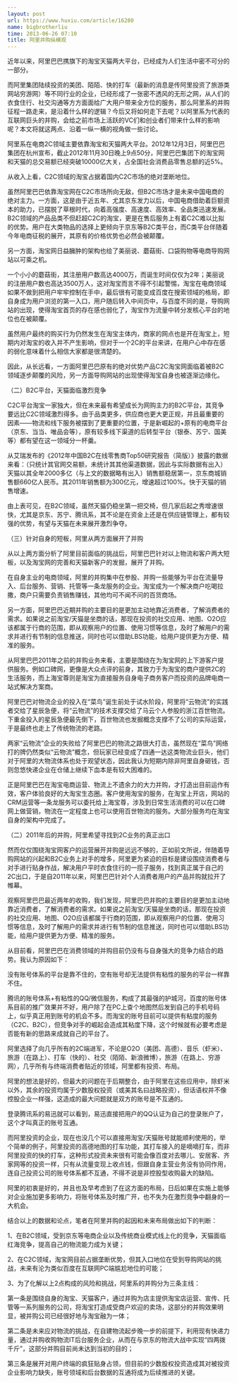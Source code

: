 ```yaml
---
layout: post
url: https://www.huxiu.com/article/16280
name: bigbrotherliu
time: 2013-06-26 07:10
title: 阿里并购纵横观
---
```

近年以来，阿里巴巴携旗下的淘宝天猫两大平台，已经成为人们生活中密不可分的一部分。

而阿里集团陆续投资的美团、陌陌、快的打车（最新的消息是传阿里投资了旅游类网站穷游网）等不同行业的企业，已经形成了一张密不透风的无形之网，从人们的衣食住行、社交沟通等方方面面给广大用户带来全方位的服务，那么阿里系的并购征程一路走来，是沿着什么样的逻辑？今后又将如何走下去呢？以阿里系为代表的互联网巨头的并购，会给之前市场上活跃的VC们和创业者们带来什么样的影响呢？本文将就这两点、沿着一纵一横的视角做一些讨论。

阿里系在电商2C领域主要依靠淘宝和天猫两大平台。2012年12月3日，阿里巴巴集团在杭州宣布，截止2012年11月30日晚上9点50分，阿里巴巴集团下的淘宝网和天猫的总交易额已经突破10000亿大关，占全国社会消费品零售总额的近5%。

从收入上看，C2C领域的淘宝占据着国内C2C市场的绝对垄断地位。

虽然阿里巴巴依靠淘宝网在C2C市场所向无敌，但B2C市场才是未来中国电商的绝对主力。一方面，这是由于近五年、尤其京东发力以后，中国电商借助着巨额资本的助力，已摆脱了草根时代，向着高强度、高速度、高效率、全品类迅速发展。B2C领域的产品品类不但赶超C2C的淘宝，更是在售后服务上有着C2C难以比拟的优势。用户在大类物品的选择上更倾向于京东等B2C类平台，而C类平台伴随着今年电商征税的展开，其原有的价格优势也必然会被颠覆。

另一方面，淘宝网日益臃肿的架构也给了美丽说、蘑菇街、口袋购物等电商导购网站以可乘之机。

一个小小的蘑菇街，其注册用户数高达4000万，而诞生时间仅仅为2年；美丽说的注册用户数也高达3500万人，这对淘宝而言不得不引起警惕，淘宝在电商领域如果不做到把用户牢牢控制在手中，最后很有可能变成百度在搜索领域的格局，即自身成为用户浏览的第一入口，用户随后转入中间页中，与百度不同的是，导购网站的出现，使得淘宝首页的存在感也弱化了，淘宝作为流量中转分发核心平台的地位也在被颠覆。

虽然用户最终的购买行为仍然发生在淘宝主体内，商家的网点也是开在淘宝上，短期内对淘宝的收入并不产生影响，但对于一个2C的平台来讲，在用户心中存在感的弱化意味着什么相信大家都是很清楚的。

因此，从长远看，一方面阿里巴巴原有的绝对优势产品C2C淘宝网面临着被B2C领域逐步颠覆的风险，另一方面导购网站的出现使得淘宝自身也被逐渐边缘化。

（二）B2C平台，天猫面临激烈竞争

C2C平台淘宝一家独大，但在未来最有希望成长为网购主力的B2C平台，其竞争要远比C2C领域激烈得多。由于品类更多，供应商也更大更正规，并且最重要的因素——物流和线下服务被摆到了更重要的位置，于是新崛起的+原有的电商平台（京东、当当、唯品会等），原有较多线下渠道的后转型平台（银泰、苏宁、国美等）都有望在这一领域分一杯羹。

从艾瑞发布的《2012年中国B2C在线零售商Top50研究报告（简版）》披露的数据来看：（只统计其官网交易额，未统计其其他渠道数据，因此与实际数据有出入）天猫以其全年2000多亿（与上文的数据略有出入）销售额稳居第一，京东商城销售额660亿人民币。其2011年销售额为300亿元，增速超过100%。快于天猫的销售增速。

由上表可见，在B2C领域，虽然天猫仍稳坐第一把交椅，但几家后起之秀增速很快，尤其是京东、苏宁、腾讯系，其不论是在资金上还是在供应链管理上，都有较强的优势，有望与天猫在未来展开激烈争夺。

（三）针对自身的短板，阿里从两方面展开了并购

从以上两方面分析了阿里目前面临的挑战后，阿里巴巴针对以上物流和客户两大短板，以及淘宝网的完善和天猫新客户的发掘，展开了并购。

在自身主业的电商领域，阿里的并购集中在参股、并购一些能够为平台在流量导入、后台服务、营销、托管等一条龙服务的企业。淘宝成为一个解决商户吃喝拉撒，商户只需要负责销售赚钱，其他均可不闻不问的百货商场。

另一方面，阿里巴巴近期并购的主要目的是更加主动地靠近消费者，了解消费者的需求。如果说之前淘宝/天猫是坐商的话，那现在投资的社交应用、地图、O2O应该都属于行商的范围，即从观察用户的位置、使用习惯等信息，及时了解用户的需求并进行有节制的信息推送，同时也可以借助LBS功能，给用户提供更为方便、精准的服务。

从阿里巴巴2011年之前的并购业务来看，主要是围绕在为淘宝网的上下游客户提供服务。例如口碑网，更像是大众点评的前身，其致力于为淘宝的商户提供2C的生活服务，而上海宝尊则是淘宝为直接服务自身电子商务客户而投资的品牌电商一站式解决方案商。

阿里巴巴对物流企业的投入在“菜鸟”诞生前处于试水阶段，阿里将“云物流”的实践者交给了星辰急便，将“云物流”的技术支撑交给了马云个人参股的浙江百世物流。下重金投入的星辰急便最先倒下，百世物流也发掘概念支撑不了公司的实际运营，于是最终也走上了传统物流的老路。

两家“云物流”企业的失败给了阿里巴巴的物流之路很大打击，虽然现在“菜鸟”网络打的牌仍然类似“云物流”概念，但玩家已经变成了四通一达这类物流业巨头，他们对于阿里的大物流体系也处于观望状态，因此我认为短期内除非阿里自身砸钱，否则忽悠快递企业在仓储上继续下血本是有较大困难的。

正是阿里巴巴在淘宝电商运营、物流上不遗余力的大力并购，才打造出目前运作有效，客户体验良好的大淘宝生态圈。客户使用淘宝的服务，在淘宝上开店，网站的CRM运营等一条龙服务可以委托给上海宝尊，涉及到日常生活消费的可以在口碑网上做营销，物流在一定程度上也可以使用百世物流的服务。大部分服务均在淘宝自身的架构中完成了。

（二）2011年后的并购，阿里希望寻找到2C业务的真正出口

然而仅仅围绕淘宝网客户的运营展开并购是远远不够的，正如前文所说，伴随着导购网站的兴起和B2C业务上对手的增多，阿里更为紧迫的目标是建设围绕消费者与对手进行贴身作战，解决用户平时衣食住行的一揽子服务，找到真正属于自己的2C出口，于是自2011年以来，阿里巴巴针对个人消费者用户的产品并购就拉开了帷幕。

观察阿里巴巴最近两年的收购，我们发现，阿里巴巴并购的主要目的是更加主动地靠近消费者，了解消费者的需求。如果说之前淘宝/天猫是坐商的话，那现在投资的社交应用、地图、O2O应该都属于行商的范围，即从观察用户的位置、使用习惯等信息，及时了解用户的需求并进行有节制的信息推送，同时也可以借助LBS功能，给用户提供更为方便、精准的服务。

从目前看，阿里巴巴在消费领域的并购目前仍没有与自身强大的竞争力结合的趋势。我认为原因如下：

没有账号体系的平台是靠不住的，空有账号却无法提供有粘性的服务的平台一样靠不住。

腾讯的账号体系+有粘性的QQ/微信服务，构成了其最强的护城河，百度的账号体系目前的推广效果并不好，用户除了在PC上查个地图然后发到自己的手机号码上，似乎真正用到账号的机会不多。而淘宝的账号目前可以提供有粘度的服务（C2C、B2C），但竞争对手的崛起会造成其粘度下降，这个时候就有必要考虑是否能有新的思路来成就自己的平台了。

阿里选择了向几乎所有的2C端进军，不论是O2O（美团、高德）、音乐（虾米）、旅游（在路上）、打车（快的）、社交（陌陌、新浪微博），旅游（在路上、穷游网），几乎所有与终端消费者贴近的领域，阿里都有投资、布局。

阿里的想法是好的，但最大的问题在于后期整合，由于阿里在这些应用中，除虾米以外，其余的投资均属于少数股权投资（或美其名曰战略投资），但话语权并不像控股企业一样强，这造成的最大问题就是双方的账号是不互通的。

登录腾讯系的易迅就可以看到，易迅直接把用户的QQ认证为自己的登录账户了，这个才叫真正的账号互通。

而阿里投资的企业，现在也没几个可以直接用淘宝/天猫账号就能顺利使用的，举个简单的例子，阿里投资的高德地图的打车功能，其打车接入的是嘀嘀打车，而非阿里投资的快的打车，这种形式投资未来很有可能会像百度对去哪儿、安居客、齐家网等的投资一样，只有从流量变现上收点钱，但跟自身主营业务没有协同作用，连自己投资公司的账号体系都不互通，不得不说是非控股型收购最大的缺陷。

阿里的初衷是好的，并且也及早考虑到了在这方面的布局，日后如果在实施上能够对企业施加更多影响力，将账号体系及时推广开，也不失为在激烈竞争中翻身的一大机会。

结合以上的数据和论点，笔者在阿里并购的起因和未来布局做出如下的判断：

1、在B2C领域，受到京东等电商企业以及传统商业模式线上化的竞争，天猫面临红海竞争，提高自己的物流能力成为关键；

2、在C2C领域，淘宝网目前占据垄断优势，但其入口地位在受到导购网站的挑战，未来有沦为类似百度在互联网PC端尴尬地位的可能；

3、为了化解以上2点构成的风险和挑战，阿里系的并购分为三条主线：

第一条是围绕自身的淘宝、天猫客户，通过并购为店主提供淘宝店运营、宣传、托管等一系列服务的公司，将淘宝打造成受商户欢迎的卖场，这部分的并购效果明显，被并购公司已经很好地与淘宝融为一体；

第二条是未来应对物流的挑战，在自建物流起步晚一步的前提下，利用现有快递力量，通过并购收购物流IT后台服务企业，从而在与京东的物流大战中实现“四两拨千斤”，这部分并购目前尚未达到当初的目的；

第三条是展开对用户终端的疯狂贴身占领，但目前的少数股权投资造成其对被投资企业影响力缺失，账号领域和后台数据的互通将成为后续推进的关键。


